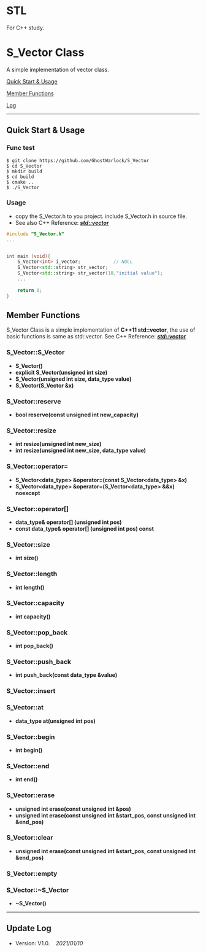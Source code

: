 # STL
For C++ study.

# S_Vector Class
A simple implementation of vector class.

[Quick Start&nbsp;&amp;&nbsp;Usage](#Quick-Start-&-Usage)

[Member Functions](#Member-Functions)

[Log](#Updata-Log)

---

## Quick Start&nbsp;&amp;&nbsp;Usage
### Func test
```shell
$ git clone https://github.com/GhostWarlock/S_Vector
$ cd S_Vector
$ mkdir build
$ cd build
$ cmake ..
$ ./S_Vector
```

### Usage
- copy the S_Vector.h to you project. include S_Vector.h in source file.
- See also C++ Reference: [***std::vector***](http://www.cplusplus.com/reference/vector/)

```c++
#include "S_Vector.h"
...


int main (void){
    S_Vector<int> i_vector;            // NULL
    S_Vector<std::string> str_vector;
    S_Vector<std::string> str_vector(10,"initial value");
    ...
    
    return 0;
}
```

## Member Functions
S_Vector Class is a simple implementation of **C++11 std::vector**, the use of basic functions is same as std::vector. See C++ Reference: [***std::vector***](http://www.cplusplus.com/reference/vector)

### S_Vector::S_Vector
- **S_Vector()**
- **explicit S_Vector(unsigned int size)**
- **S_Vector(unsigned int size, data_type value)**
- **S_Vector(S_Vector &x)**

### S_Vector::reserve
- **bool reserve(const unsigned int new_capacity)**

### S_Vector::resize
- **int resize(unsigned int new_size)**
- **int resize(unsigned int new_size, data_type value)**

### S_Vector::operator=
- **S_Vector<data_type> &operator=(const S_Vector<data_type> &x)**
- **S_Vector<data_type> &operator=(S_Vector<data_type> &&x) noexcept**

### S_Vector::operator[]
- **data_type& operator[] (unsigned int pos)**
- **const data_type& operator[] (unsigned int pos) const**

### S_Vector::size
- **int size()**

### S_Vector::length
- **int length()**

### S_Vector::capacity
- **int capacity()**

### S_Vector::pop_back
- **int pop_back()**

### S_Vector::push_back
- **int push_back(const data_type &value)**

### S_Vector::insert

### S_Vector::at
- **data_type at(unsigned int pos)**

### S_Vector::begin
- **int begin()**

### S_Vector::end
- **int end()**

### S_Vector::erase
- **unsigned int erase(const unsigned int &pos)**
- **unsigned int erase(const unsigned int &start_pos, const unsigned int &end_pos)**


### S_Vector::clear
- **unsigned int erase(const unsigned int &start_pos, const unsigned int &end_pos)**

### S_Vector::empty

### S_Vector::~S_Vector
- **~S_Vector()**

---
## Update Log

- Version: V1.0.&nbsp;&nbsp;&nbsp;&nbsp;*2021/01/10*










